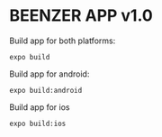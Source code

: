 # BEENZER APP v1.0

Build app for both platforms:

```
expo build
```

Build app for android:

```
expo build:android
```

Build app for ios

```
expo build:ios
```
